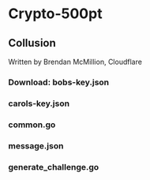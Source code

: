 # Crypto-500pt
## Collusion
Written by Brendan McMillion, Cloudflare
### Download: bobs-key.json
###           carols-key.json
###           common.go
###           message.json
###           generate_challenge.go